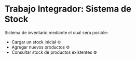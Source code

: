 # Trabajo Integrador: Sistema de Stock
Sistema de inventario mediante el cual sera posible:

- Cargar un stock inicial ⚙️
- Agregar nuevos productos ⚙️
- Consultar stock de productos existentes ⚙️
